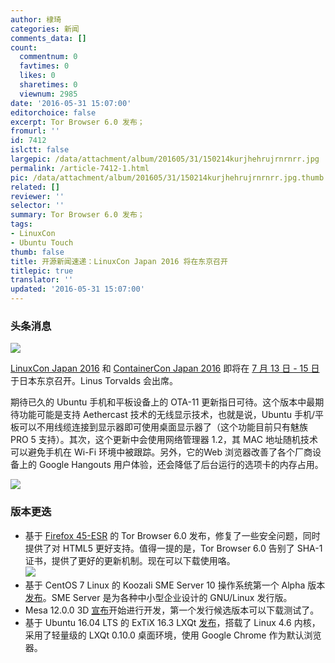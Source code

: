 ```yaml
---
author: 棣琦
categories: 新闻
comments_data: []
count:
  commentnum: 0
  favtimes: 0
  likes: 0
  sharetimes: 0
  viewnum: 2985
date: '2016-05-31 15:07:00'
editorchoice: false
excerpt: Tor Browser 6.0 发布；
fromurl: ''
id: 7412
islctt: false
largepic: /data/attachment/album/201605/31/150214kurjhehrujrnrnrr.jpg
permalink: /article-7412-1.html
pic: /data/attachment/album/201605/31/150214kurjhehrujrnrnrr.jpg.thumb.jpg
related: []
reviewer: ''
selector: ''
summary: Tor Browser 6.0 发布；
tags:
- LinuxCon
- Ubuntu Touch
thumb: false
title: 开源新闻速递：LinuxCon Japan 2016 将在东京召开
titlepic: true
translator: ''
updated: '2016-05-31 15:07:00'
---
```


### 头条消息


![](/data/attachment/album/201605/31/150214kurjhehrujrnrnrr.jpg)


[LinuxCon Japan 2016](http://events.linuxfoundation.org/events/linuxcon-japan) 和 [ContainerCon Japan 2016](http://events.linuxfoundation.org/events/containercon-japan) 即将在 [7 月 13 日 - 15 日](http://events.linuxfoundation.org/events/linuxcon-japan/program/schedule)于日本东京召开。Linus Torvalds 会出席。


期待已久的 Ubuntu 手机和平板设备上的 OTA-11 更新指日可待。这个版本中最期待功能可能是支持 Aethercast 技术的无线显示技术，也就是说，Ubuntu 手机/平板可以不用线缆连接到显示器即可使用桌面显示器了（这个功能目前只有魅族 PRO 5 支持）。其次，这个更新中会使用网络管理器 1.2，其 MAC 地址随机技术可以避免手机在 Wi-Fi 环境中被跟踪。另外，它的Web 浏览器改善了各个厂商设备上的 Google Hangouts 用户体验，还会降低了后台运行的选项卡的内存占用。


![](/data/attachment/album/201605/31/150743ss14r0isggrxjgcr.jpg)


### 版本更迭


* 基于 [Firefox 45-ESR](https://www.mozilla.org/en-US/firefox/45.0/releasenotes/) 的 Tor Browser 6.0 发布，修复了一些安全问题，同时提供了对 HTML5 更好支持。值得一提的是，Tor Browser 6.0 告别了 SHA-1 证书，提供了更好的更新机制。现在可以下载使用咯。  
![](/data/attachment/album/201605/31/150743jnaxcw3dv3uqdqrc.png)
* 基于 CentOS 7 Linux 的 Koozali SME Server 10 操作系统第一个 Alpha 版本[发布](https://lists.contribs.org/pipermail/updatesannounce/2016-May/000453.html)。SME Server 是为各种中小型企业设计的 GNU/Linux 发行版。
* Mesa 12.0.0 3D [宣布](https://lists.freedesktop.org/archives/mesa-announce/2016-May/000215.html)开始进行开发，第一个发行候选版本可以下载测试了。
* 基于 Ubuntu 16.04 LTS 的 ExTiX 16.3 LXQt [发布](http://www.extix.se/?p=161)，搭载了 Linux 4.6 内核，采用了轻量级的 LXQt 0.10.0 桌面环境，使用 Google Chrome 作为默认浏览器。